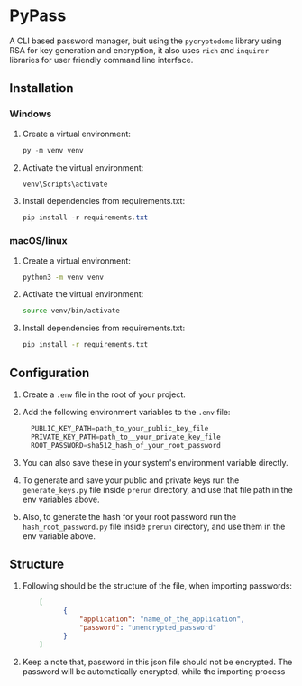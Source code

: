 # PyPass

A CLI based password manager, buit using the `pycryptodome` library using RSA for key generation and encryption, it also uses `rich` and `inquirer` libraries for user friendly command line interface. 

## Installation

### Windows

1.  Create a virtual environment:  
    ```powershell
    py -m venv venv
    ```
2.  Activate the virtual environment:  
    ```powershell
    venv\Scripts\activate
    ```
3.  Install dependencies from requirements.txt:  
    ```powershell
    pip install -r requirements.txt
    ```

### macOS/linux

1.  Create a virtual environment:  
    ```sh
    python3 -m venv venv
    ```
2.  Activate the virtual environment:  
    ```sh
    source venv/bin/activate
    ```
3.  Install dependencies from requirements.txt:  
    ```sh
    pip install -r requirements.txt
    ```


## Configuration

1. Create a `.env` file in the root of your project.

2. Add the following environment variables to the `.env` file:
   ```python
     PUBLIC_KEY_PATH=path_to_your_public_key_file
     PRIVATE_KEY_PATH=path_to__your_private_key_file
     ROOT_PASSWORD=sha512_hash_of_your_root_password
   ```
3. You can also save these in your system's environment variable directly. 

4. To generate and save your public and private keys run the `generate_keys.py` file inside `prerun` directory, and use that file path in the env variables above.

5. Also, to generate the hash for your root password run the `hash_root_password.py` file inside `prerun` directory, and use them in the env variable above.

## Structure

1. Following should be the structure of the file, when importing passwords:

    ```json
        [
              {
                  "application": "name_of_the_application",
                  "password": "unencrypted_password"
              }
        ]
    ```

2. Keep a note that, password in this json file should not be encrypted. The password will be automatically encrypted, while the importing process


	




